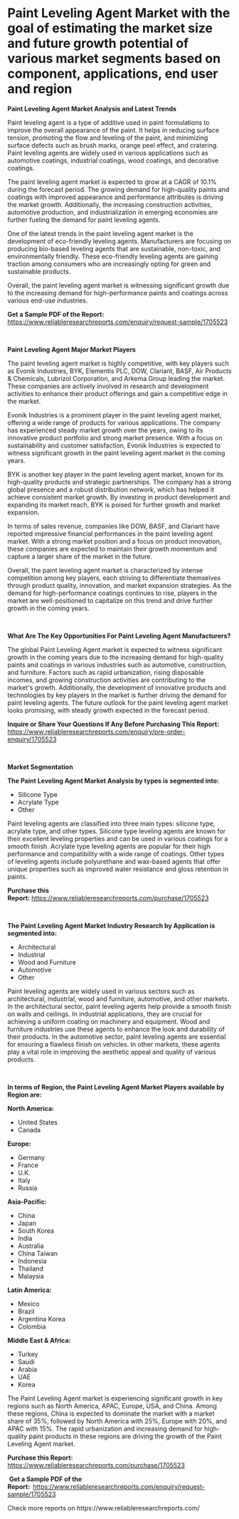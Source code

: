 <p><h1>Paint Leveling Agent Market with the goal of estimating the market size and future growth potential of various market segments based on component, applications, end user and region</h1></p><p><strong>Paint Leveling Agent Market Analysis and Latest Trends</strong></p>
<p><p>Paint leveling agent is a type of additive used in paint formulations to improve the overall appearance of the paint. It helps in reducing surface tension, promoting the flow and leveling of the paint, and minimizing surface defects such as brush marks, orange peel effect, and cratering. Paint leveling agents are widely used in various applications such as automotive coatings, industrial coatings, wood coatings, and decorative coatings.</p><p>The paint leveling agent market is expected to grow at a CAGR of 10.1% during the forecast period. The growing demand for high-quality paints and coatings with improved appearance and performance attributes is driving the market growth. Additionally, the increasing construction activities, automotive production, and industrialization in emerging economies are further fueling the demand for paint leveling agents.</p><p>One of the latest trends in the paint leveling agent market is the development of eco-friendly leveling agents. Manufacturers are focusing on producing bio-based leveling agents that are sustainable, non-toxic, and environmentally friendly. These eco-friendly leveling agents are gaining traction among consumers who are increasingly opting for green and sustainable products.</p><p>Overall, the paint leveling agent market is witnessing significant growth due to the increasing demand for high-performance paints and coatings across various end-use industries.</p></p>
<p><strong>Get a Sample PDF of the Report:&nbsp;</strong> <a href="https://www.reliableresearchreports.com/enquiry/request-sample/1705523">https://www.reliableresearchreports.com/enquiry/request-sample/1705523</a></p>
<p>&nbsp;</p>
<p><strong>Paint Leveling Agent Major Market Players</strong></p>
<p><p>The paint leveling agent market is highly competitive, with key players such as Evonik Industries, BYK, Elementis PLC, DOW, Clariant, BASF, Air Products & Chemicals, Lubrizol Corporation, and Arkema Group leading the market. These companies are actively involved in research and development activities to enhance their product offerings and gain a competitive edge in the market.</p><p>Evonik Industries is a prominent player in the paint leveling agent market, offering a wide range of products for various applications. The company has experienced steady market growth over the years, owing to its innovative product portfolio and strong market presence. With a focus on sustainability and customer satisfaction, Evonik Industries is expected to witness significant growth in the paint leveling agent market in the coming years.</p><p>BYK is another key player in the paint leveling agent market, known for its high-quality products and strategic partnerships. The company has a strong global presence and a robust distribution network, which has helped it achieve consistent market growth. By investing in product development and expanding its market reach, BYK is poised for further growth and market expansion.</p><p>In terms of sales revenue, companies like DOW, BASF, and Clariant have reported impressive financial performances in the paint leveling agent market. With a strong market position and a focus on product innovation, these companies are expected to maintain their growth momentum and capture a larger share of the market in the future.</p><p>Overall, the paint leveling agent market is characterized by intense competition among key players, each striving to differentiate themselves through product quality, innovation, and market expansion strategies. As the demand for high-performance coatings continues to rise, players in the market are well-positioned to capitalize on this trend and drive further growth in the coming years.</p></p>
<p>&nbsp;</p>
<p><strong>What Are The Key Opportunities For Paint Leveling Agent Manufacturers?</strong></p>
<p><p>The global Paint Leveling Agent market is expected to witness significant growth in the coming years due to the increasing demand for high-quality paints and coatings in various industries such as automotive, construction, and furniture. Factors such as rapid urbanization, rising disposable incomes, and growing construction activities are contributing to the market's growth. Additionally, the development of innovative products and technologies by key players in the market is further driving the demand for paint leveling agents. The future outlook for the paint leveling agent market looks promising, with steady growth expected in the forecast period.</p></p>
<p><strong>Inquire or Share Your Questions If Any Before Purchasing This Report:</strong> <a href="https://www.reliableresearchreports.com/enquiry/pre-order-enquiry/1705523">https://www.reliableresearchreports.com/enquiry/pre-order-enquiry/1705523</a></p>
<p>&nbsp;</p>
<p><strong>Market Segmentation</strong></p>
<p><strong>The Paint Leveling Agent Market Analysis by types is segmented into:</strong></p>
<p><ul><li>Silicone Type</li><li>Acrylate Type</li><li>Other</li></ul></p>
<p><p>Paint leveling agents are classified into three main types: silicone type, acrylate type, and other types. Silicone type leveling agents are known for their excellent leveling properties and can be used in various coatings for a smooth finish. Acrylate type leveling agents are popular for their high performance and compatibility with a wide range of coatings. Other types of leveling agents include polyurethane and wax-based agents that offer unique properties such as improved water resistance and gloss retention in paints.</p></p>
<p><strong>Purchase this Report:&nbsp;</strong><a href="https://www.reliableresearchreports.com/purchase/1705523">https://www.reliableresearchreports.com/purchase/1705523</a></p>
<p>&nbsp;</p>
<p><strong>The Paint Leveling Agent Market Industry Research by Application is segmented into:</strong></p>
<p><ul><li>Architectural</li><li>Industrial</li><li>Wood and Furniture</li><li>Automotive</li><li>Other</li></ul></p>
<p><p>Paint leveling agents are widely used in various sectors such as architectural, industrial, wood and furniture, automotive, and other markets. In the architectural sector, paint leveling agents help provide a smooth finish on walls and ceilings. In industrial applications, they are crucial for achieving a uniform coating on machinery and equipment. Wood and furniture industries use these agents to enhance the look and durability of their products. In the automotive sector, paint leveling agents are essential for ensuring a flawless finish on vehicles. In other markets, these agents play a vital role in improving the aesthetic appeal and quality of various products.</p></p>
<p>&nbsp;</p>
<p><strong>In terms of Region, the Paint Leveling Agent Market Players available by Region are:</strong></p>
<p>
    <p> <strong> North America: </strong>
        <ul>
            <li>United States</li>
            <li>Canada</li>
        </ul>
        </p> 
    <p> <strong> Europe: </strong>
        <ul>
            <li>Germany</li>
            <li>France</li>
            <li>U.K.</li>
            <li>Italy</li>
            <li>Russia</li>
        </ul>
        </p> 
    <p> <strong> Asia-Pacific: </strong>
        <ul>
            <li>China</li>
            <li>Japan</li>
            <li>South Korea</li>
            <li>India</li>
            <li>Australia</li>
            <li>China Taiwan</li>
            <li>Indonesia</li>
            <li>Thailand</li>
            <li>Malaysia</li>
        </ul>
        </p> 
    <p> <strong> Latin America: </strong>
        <ul>
            <li>Mexico</li>
            <li>Brazil</li>
            <li>Argentina Korea</li>
            <li>Colombia</li>
        </ul>
        </p> 
    <p> <strong> Middle East & Africa: </strong>
        <ul>
            <li>Turkey</li>
            <li>Saudi</li>
            <li>Arabia</li>
            <li>UAE</li>
            <li>Korea</li>
        </ul>
    </p>
    </p>
<p><p>The Paint Leveling Agent market is experiencing significant growth in key regions such as North America, APAC, Europe, USA, and China. Among these regions, China is expected to dominate the market with a market share of 35%, followed by North America with 25%, Europe with 20%, and APAC with 15%. The rapid urbanization and increasing demand for high-quality paint products in these regions are driving the growth of the Paint Leveling Agent market.</p></p>
<p><strong>Purchase this Report: </strong><a href="https://www.reliableresearchreports.com/purchase/1705523">https://www.reliableresearchreports.com/purchase/1705523</a></p>
<p>&nbsp;<strong>Get a Sample PDF of the Report:&nbsp;&nbsp;</strong><a href="https://www.reliableresearchreports.com/enquiry/request-sample/1705523">https://www.reliableresearchreports.com/enquiry/request-sample/1705523</a></p>
<p><strong></strong></p>
<p>Check more reports on https://www.reliableresearchreports.com/</p>